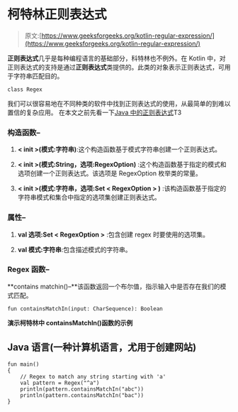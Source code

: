 # 柯特林正则表达式

> 原文:[https://www.geeksforgeeks.org/kotlin-regular-expression/](https://www.geeksforgeeks.org/kotlin-regular-expression/)

**正则表达式**几乎是每种编程语言的基础部分，科特林也不例外。在 Kotlin 中，对正则表达式的支持是通过**正则表达式**类提供的。此类的对象表示正则表达式，可用于字符串匹配目的。

```
class Regex
```

我们可以很容易地在不同种类的软件中找到正则表达式的使用，从最简单的到难以置信的复杂应用。
在本文之前先看一下[Java 中的正则表达式](https://www.geeksforgeeks.org/regular-expressions-in-java/)T3

### 构造函数–

1.  **< init >(模式:字符串)**:这个构造函数基于模式字符串创建一个正则表达式。

2.  **< init >(模式:String，选项:RegexOption)** :这个构造函数基于指定的模式和选项创建一个正则表达式。该选项是 RegexOption 枚举类的常量。

3.  **< init >(模式:字符串，选项:Set < RegexOption > )** :该构造函数基于指定的字符串模式和集合中指定的选项集创建正则表达式。

### 属性–

1.  **val 选项:Set < RegexOption >** :包含创建 regex 时要使用的选项集。

2.  **val 模式:字符串**:包含描述模式的字符串。

### Regex 函数–

**contains matchin()–**该函数返回一个布尔值，指示输入中是否存在我们的模式匹配。

```
fun containsMatchIn(input: CharSequence): Boolean
```

**演示柯特林中 containsMatchIn()函数的示例**

## Java 语言(一种计算机语言，尤用于创建网站)

```
fun main()
{
    // Regex to match any string starting with 'a'
    val pattern = Regex("^a")
    println(pattern.containsMatchIn("abc"))
    println(pattern.containsMatchIn("bac"))
}
```